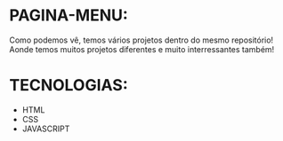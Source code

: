 # PAGINA-MENU:
Como podemos vê, temos vários projetos dentro do mesmo repositório!
Aonde temos muitos projetos diferentes e muito interressantes também!

# TECNOLOGIAS:
- HTML
- CSS
- JAVASCRIPT
